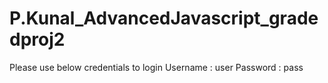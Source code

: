 # P.Kunal_AdvancedJavascript_gradedproj2

Please use below credentials to login 
Username : user
Password : pass
